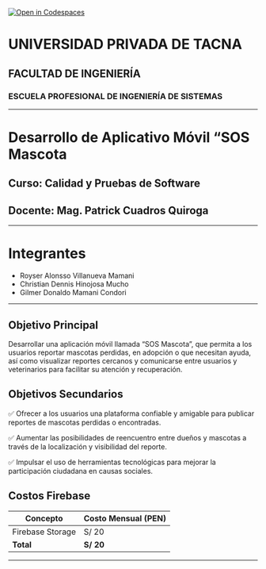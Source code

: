 [![Open in Codespaces](https://classroom.github.com/assets/launch-codespace-2972f46106e565e64193e422d61a12cf1da4916b45550586e14ef0a7c637dd04.svg)](https://classroom.github.com/open-in-codespaces?assignment_repo_id=18703117)

[comment]: <img src="./media/logo-upt.png" style="width:1.088in;height:1.46256in" alt="escudo.png" />

# **UNIVERSIDAD PRIVADA DE TACNA**  
## **FACULTAD DE INGENIERÍA**  
### **ESCUELA PROFESIONAL DE INGENIERÍA DE SISTEMAS**  

---

# **Desarrollo de Aplicativo Móvil “SOS Mascota**

## **Curso:** Calidad y Pruebas de Software
## **Docente:** Mag. Patrick Cuadros Quiroga  

---

# Integrantes
- Royser Alonsso Villanueva Mamani
- Christian Dennis Hinojosa Mucho
- Gilmer Donaldo Mamani Condori

---

## Objetivo Principal

Desarrollar una aplicación móvil llamada “SOS Mascota”, que permita a los usuarios reportar mascotas perdidas, en adopción o que necesitan ayuda, así como visualizar reportes cercanos y comunicarse entre usuarios y veterinarios para facilitar su atención y recuperación.

## Objetivos Secundarios
✅ Ofrecer a los usuarios una plataforma confiable y amigable para publicar reportes de mascotas perdidas o encontradas.

✅ Aumentar las posibilidades de reencuentro entre dueños y mascotas a través de la localización y visibilidad del reporte.

✅ Impulsar el uso de herramientas tecnológicas para mejorar la participación ciudadana en causas sociales.

## Costos Firebase

| Concepto                 | Costo Mensual (PEN) |
|-------------------------|---------------------|
| Firebase Storage    | S/ 20               |
| **Total**               | **S/ 20**          |

---
